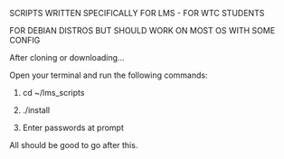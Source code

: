 
SCRIPTS WRITTEN SPECIFICALLY FOR LMS - FOR WTC STUDENTS

FOR DEBIAN DISTROS BUT SHOULD WORK ON MOST OS WITH SOME CONFIG


After cloning or downloading...

Open your terminal and run the following commands:

1.  cd ~/lms_scripts

2.  ./install

3.  Enter passwords at prompt



All should be good to go after this.
